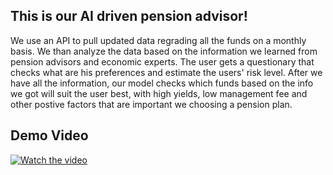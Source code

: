 ## This is our AI driven pension advisor!                                                                  
We use an API to pull updated data regrading all the funds on a monthly basis.
We than analyze the data based on the information we learned from pension advisors and economic experts.
The user gets a questionary that checks what are his preferences and estimate the users' risk level.
After we have all the information, our model checks which funds based on the info we got will suit the user best, with high yields, low management fee and other postive factors that are important we choosing a pension plan.

## Demo Video

[![Watch the video](https://img.youtube.com/vi/sQE-k78_au8/0.jpg)](https://youtu.be/sQE-k78_au8)
